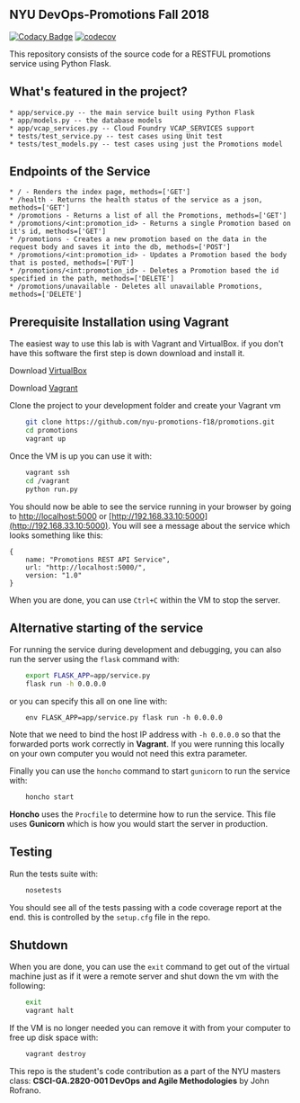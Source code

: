 ## NYU DevOps-Promotions Fall 2018
[![Codacy Badge](https://api.codacy.com/project/badge/Grade/62c79a7fc6fc40a298c8a46ef535a1a5)](https://app.codacy.com/app/yashgoyalMIT/promotions?utm_source=github.com&utm_medium=referral&utm_content=nyu-promotions-f18/promotions&utm_campaign=Badge_Grade_Settings)
[![codecov](https://codecov.io/gh/nyu-promotions-f18/promotions/branch/master/graph/badge.svg)](https://codecov.io/gh/nyu-promotions-f18/promotions)

This repository consists of the source code for a RESTFUL promotions service using Python Flask.

## What's featured in the project?
    * app/service.py -- the main service built using Python Flask
    * app/models.py -- the database models
    * app/vcap_services.py -- Cloud Foundry VCAP_SERVICES support
    * tests/test_service.py -- test cases using Unit test
    * tests/test_models.py -- test cases using just the Promotions model

## Endpoints of the Service
    * / - Renders the index page, methods=['GET']
    * /health - Returns the health status of the service as a json, methods=['GET']
    * /promotions - Returns a list of all the Promotions, methods=['GET']
    * /promotions/<int:promotion_id> - Returns a single Promotion based on it's id, methods=['GET']
    * /promotions - Creates a new promotion based on the data in the request body and saves it into the db, methods=['POST']
    * /promotions/<int:promotion_id> - Updates a Promotion based the body that is posted, methods=['PUT']
    * /promotions/<int:promotion_id> - Deletes a Promotion based the id specified in the path, methods=['DELETE']
    * /promotions/unavailable - Deletes all unavailable Promotions, methods=['DELETE']

## Prerequisite Installation using Vagrant

The easiest way to use this lab is with Vagrant and VirtualBox. if you don't have this software the first step is down download and install it.

Download [VirtualBox](https://www.virtualbox.org/)

Download [Vagrant](https://www.vagrantup.com/)

Clone the project to your development folder and create your Vagrant vm

```sh
    git clone https://github.com/nyu-promotions-f18/promotions.git
    cd promotions
    vagrant up
```

Once the VM is up you can use it with:

```sh
    vagrant ssh
    cd /vagrant
    python run.py
```

You should now be able to see the service running in your browser by going to
[http://localhost:5000](http://localhost:5001) or [http://192.168.33.10:5000](http://192.168.33.10:5000). You will see a message about the
service which looks something like this:

```
{
    name: "Promotions REST API Service",
    url: "http://localhost:5000/",
    version: "1.0"
}
```

When you are done, you can use `Ctrl+C` within the VM to stop the server.

## Alternative starting of the service

For running the service during development and debugging, you can also run the server
using the `flask` command with:

```sh
    export FLASK_APP=app/service.py
    flask run -h 0.0.0.0
```

or you can specify this all on one line with:

```
    env FLASK_APP=app/service.py flask run -h 0.0.0.0
```

Note that we need to bind the host IP address with `-h 0.0.0.0` so that the forwarded ports work correctly in **Vagrant**. If you were running this locally on your own computer you would not need this extra parameter.

Finally you can use the `honcho` command to start `gunicorn` to run the service with:

```sh
    honcho start
```

**Honcho** uses the `Procfile` to determine how to run the service. This file uses **Gunicorn** which is how you would start the server in production.

## Testing

Run the tests suite with:

```sh
    nosetests
```

You should see all of the tests passing with a code coverage report at the end. this is controlled by the `setup.cfg` file in the repo.

## Shutdown

When you are done, you can use the `exit` command to get out of the virtual machine just as if it were a remote server and shut down the vm with the following:

```sh
    exit
    vagrant halt
```

If the VM is no longer needed you can remove it with from your computer to free up disk space with:

```sh
    vagrant destroy
```

This repo is the student's code contribution as a part of the NYU masters class: **CSCI-GA.2820-001 DevOps and Agile Methodologies** by John Rofrano.
